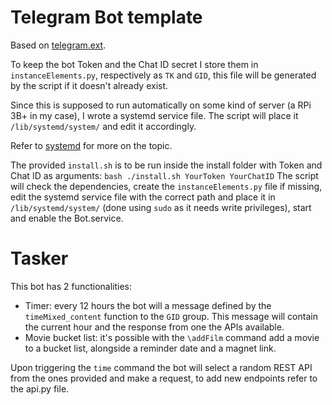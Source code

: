 # Telegram Bot template

Based on [telegram.ext](https://python-telegram-bot.org/).

To keep the bot Token and the Chat ID secret I store them in
`instanceElements.py`, respectively as `TK` and `GID`, this file will be
generated by the script if it doesn't already exist.

Since this is supposed to run automatically on some kind of server (a RPi 3B+
in my case), I wrote a systemd service file.  The script will place it
`/lib/systemd/system/` and edit it accordingly.

Refer to [systemd](https://wiki.archlinux.org/index.php/systemd) for more on
the topic.

The provided `install.sh` is to be run inside the install folder with Token and
Chat ID as arguments: ``` bash ./install.sh YourToken YourChatID ``` The script
will check the dependencies, create the `instanceElements.py` file if missing,
edit the systemd service file with the correct path and place it in
`/lib/systemd/system/` (done using `sudo` as it needs write privileges), start
and enable the Bot.service.

# Tasker

This bot has 2 functionalities:
- Timer: every 12 hours the bot will a message defined by the
  `timeMixed_content` function to the `GID` group. This message will contain
  the current hour and the response from one the APIs available.
- Movie bucket list: it's possible with the `\addFilm` command add a movie to a
  bucket list, alongside a reminder date and a magnet link.

Upon triggering the `time` command the bot will select a random REST API from
the ones provided and make a request, to add new endpoints refer to the api.py
file.
